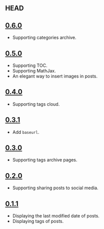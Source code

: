## HEAD

## [0.6.0](https://github.com/alxdhuang/minima-rock/commit/31cb10516851e4a4283aec686398cc4d9394c5d3)

- Supporting categories archive.

## [0.5.0](https://github.com/alxdhuang/minima-rock/commit/e3d649561559c9537a1c14ba02a68efb9c05ca19)

- Supporting TOC.
- Supporting MathJax.
- An elegant way to insert images in posts.

## [0.4.0](https://github.com/alxdhuang/minima-rock/commit/a011b4e079afd696aa145c288934aaaa15b02f55)

- Supporting tags cloud.

## [0.3.1](https://github.com/alxdhuang/minima-rock/commit/a4d06d4fd350eccf4a690b4e2f3ae3cd15851667)

- Add `baseurl`.

## [0.3.0](https://github.com/alxdhuang/minima-rock/commit/f44770bb139a508b0a9b856802bb4a576c591192)

- Supporting tags archive pages.

## [0.2.0](https://github.com/alxdhuang/minima-rock/commit/c8ac6d5b08f3cb9740b334148cc9759c4af6cffb)

- Supporting sharing posts to social media.

## [0.1.1](https://github.com/alxdhuang/minima-rock/commit/604282147f97b49e2ac529b819fc0006ef6d2956)

- Displaying the last modified date of posts.
- Displaying tags of posts.